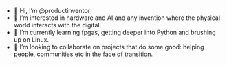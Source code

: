 - 👋 Hi, I’m @productinventor
- 👀 I’m interested in hardware and AI and any invention where the physical world interacts with the digital.
- 🌱 I’m currently learning fpgas, getting deeper into Python and brushing up on Linux.
- 💞️ I’m looking to collaborate on projects that do some good: helping people, communities etc in the face of transition.

<!---
productinventor/productinventor is a ✨ special ✨ repository because its `README.md` (this file) appears on your GitHub profile.
You can click the Preview link to take a look at your changes.
--->
